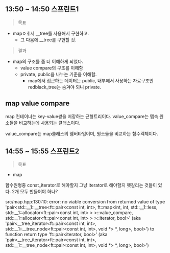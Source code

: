 ## 13:50 ~ 14:50 스프린트1
> 목표
- mapㅇㅔ서 __tree를 사용해서 구현하고.
	- 그 다음에 __tree를 구현할 것.

> 결과
- map의 구조를 좀 더 이해하게 되었다.
  - value compare의 구조를 이해함
  - private, public을 나누는 기준을 이해함.
    - map에서 접근하는 데이터는 public, 내부에서 사용하는 자료구조인 redblack_tree는 숨겨야 되니 private.


## map value compare

map 컨테이너는 key-value쌍을 저장하는 균형트리이다.
value_compare는 맵속 원소들을 비교하는데 사용되는 클래스이다.

value_compare는 map클래스의 멤버타입이며, 원소들을 비교하는 함수객체이다.



## 14:55 ~ 15:55 스프린트2
> 목표
- map

함수원형중 const_iterator로 해야할지 그냥 iterator로 해야할지 헷갈리는 것들이 있다.
2개 모두 만들어야 하나?

src/map.hpp:130:10: error: no viable conversion from returned value of type
'pair<std::__1::__tree<ft::pair<const int, int>, ft::map<int, int, std::__1::less<int>, std::__1::allocator<ft::pair<const int, int> > >::value_compare,
      std::__1::allocator<ft::pair<const int, int> > >::iterator, bool>'
(aka 'pair<__tree_iterator<ft::pair<const int, int>, std::__1::__tree_node<ft::pair<const int, int>, void *> *, long>, bool>')
to function return type
'ft::pair<iterator, bool>'
(aka 'pair<__tree_iterator<ft::pair<const int, int>, std::__1::__tree_node<ft::pair<const int, int>, void *> *, long>, bool>')